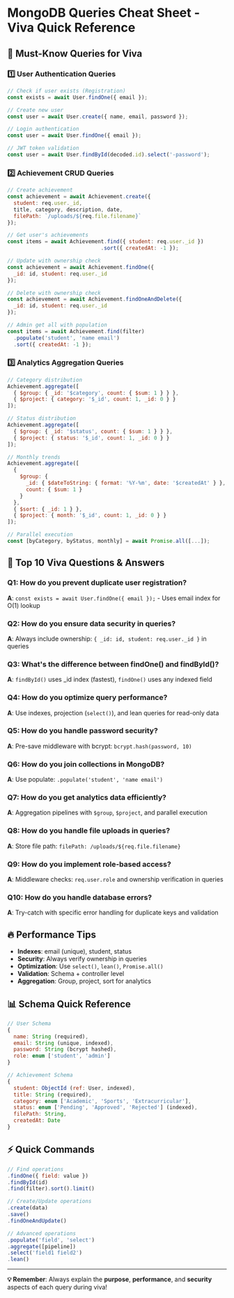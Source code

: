 # MongoDB Queries Cheat Sheet - Viva Quick Reference

## 🚀 Must-Know Queries for Viva

### 1️⃣ User Authentication Queries

```javascript
// Check if user exists (Registration)
const exists = await User.findOne({ email });

// Create new user  
const user = await User.create({ name, email, password });

// Login authentication
const user = await User.findOne({ email });

// JWT token validation
const user = await User.findById(decoded.id).select('-password');
```

### 2️⃣ Achievement CRUD Queries

```javascript
// Create achievement
const achievement = await Achievement.create({
  student: req.user._id,
  title, category, description, date,
  filePath: `/uploads/${req.file.filename}`
});

// Get user's achievements
const items = await Achievement.find({ student: req.user._id })
                              .sort({ createdAt: -1 });

// Update with ownership check
const achievement = await Achievement.findOne({ 
  _id: id, student: req.user._id 
});

// Delete with ownership check
const achievement = await Achievement.findOneAndDelete({ 
  _id: id, student: req.user._id 
});

// Admin get all with population
const items = await Achievement.find(filter)
  .populate('student', 'name email')
  .sort({ createdAt: -1 });
```

### 3️⃣ Analytics Aggregation Queries

```javascript
// Category distribution
Achievement.aggregate([
  { $group: { _id: '$category', count: { $sum: 1 } } },
  { $project: { category: '$_id', count: 1, _id: 0 } }
]);

// Status distribution  
Achievement.aggregate([
  { $group: { _id: '$status', count: { $sum: 1 } } },
  { $project: { status: '$_id', count: 1, _id: 0 } }
]);

// Monthly trends
Achievement.aggregate([
  { 
    $group: { 
      _id: { $dateToString: { format: '%Y-%m', date: '$createdAt' } }, 
      count: { $sum: 1 } 
    } 
  },
  { $sort: { _id: 1 } },
  { $project: { month: '$_id', count: 1, _id: 0 } }
]);

// Parallel execution
const [byCategory, byStatus, monthly] = await Promise.all([...]);
```

## 🎯 Top 10 Viva Questions & Answers

### Q1: How do you prevent duplicate user registration?
**A**: `const exists = await User.findOne({ email });` - Uses email index for O(1) lookup

### Q2: How do you ensure data security in queries?
**A**: Always include ownership: `{ _id: id, student: req.user._id }` in queries

### Q3: What's the difference between findOne() and findById()?
**A**: `findById()` uses _id index (fastest), `findOne()` uses any indexed field

### Q4: How do you optimize query performance?
**A**: Use indexes, projection (`select()`), and lean queries for read-only data

### Q5: How do you handle password security?
**A**: Pre-save middleware with bcrypt: `bcrypt.hash(password, 10)`

### Q6: How do you join collections in MongoDB?
**A**: Use populate: `.populate('student', 'name email')`

### Q7: How do you get analytics data efficiently?
**A**: Aggregation pipelines with `$group`, `$project`, and parallel execution

### Q8: How do you handle file uploads in queries?
**A**: Store file path: `filePath: /uploads/${req.file.filename}`

### Q9: How do you implement role-based access?
**A**: Middleware checks: `req.user.role` and ownership verification in queries

### Q10: How do you handle database errors?
**A**: Try-catch with specific error handling for duplicate keys and validation

## 🔥 Performance Tips

- **Indexes**: email (unique), student, status
- **Security**: Always verify ownership in queries  
- **Optimization**: Use `select()`, `lean()`, `Promise.all()`
- **Validation**: Schema + controller level
- **Aggregation**: Group, project, sort for analytics

## 📊 Schema Quick Reference

```javascript
// User Schema
{
  name: String (required),
  email: String (unique, indexed),
  password: String (bcrypt hashed),
  role: enum ['student', 'admin']
}

// Achievement Schema  
{
  student: ObjectId (ref: User, indexed),
  title: String (required),
  category: enum ['Academic', 'Sports', 'Extracurricular'],
  status: enum ['Pending', 'Approved', 'Rejected'] (indexed),
  filePath: String,
  createdAt: Date
}
```

## ⚡ Quick Commands

```javascript
// Find operations
.findOne({ field: value })
.findById(id)
.find(filter).sort().limit()

// Create/Update operations  
.create(data)
.save()
.findOneAndUpdate()

// Advanced operations
.populate('field', 'select')
.aggregate([pipeline])
.select('field1 field2')
.lean()
```

---

**💡 Remember**: Always explain the **purpose**, **performance**, and **security** aspects of each query during viva!
